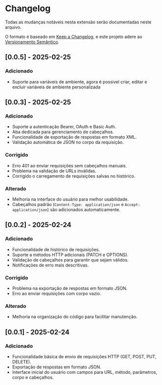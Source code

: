 # Changelog

Todas as mudanças notáveis nesta extensão serão documentadas neste arquivo.

O formato é baseado em [Keep a Changelog](https://keepachangelog.com/pt-BR/1.0.0/),
e este projeto adere ao [Versionamento Semântico](https://semver.org/lang/pt-BR/).

## [0.0.5] - 2025-02-25
### Adicionado
- Suporte para variáveis de ambiente, agora é possivel criar, editar e excluir variáveis de ambiente personalizada

## [0.0.3] - 2025-02-25
### Adicionado
- Suporte a autenticação Bearer, OAuth e Basic Auth.
- Aba dedicada para gerenciamento de cabeçalhos.
- Funcionalidade de exportação de respostas em formato XML.
- Validação automática de JSON no corpo da requisição.

### Corrigido
- Erro 401 ao enviar requisições sem cabeçalhos manuais.
- Problema na validação de URLs inválidas.
- Corrigido o carregamento de requisições salvas no histórico.

### Alterado
- Melhoria na interface do usuário para melhor usabilidade.
- Cabeçalhos padrão (`Content-Type: application/json` e `Accept: application/json`) são adicionados automaticamente.

## [0.0.2] - 2025-02-24
### Adicionado
- Funcionalidade de histórico de requisições.
- Suporte a métodos HTTP adicionais (PATCH e OPTIONS).
- Validação de cabeçalhos para garantir que sejam válidos.
- Notificações de erro mais descritivas.

### Corrigido
- Problema na exportação de respostas em formato JSON.
- Erro ao enviar requisições com corpo vazio.

### Alterado
- Melhoria na organização do código para facilitar manutenção.

## [0.0.1] - 2025-02-24
### Adicionado
- Funcionalidade básica de envio de requisições HTTP (GET, POST, PUT, DELETE).
- Exportação de respostas em formato JSON.
- Interface inicial do usuário com campos para URL, método, parâmetros, corpo e cabeçalhos.